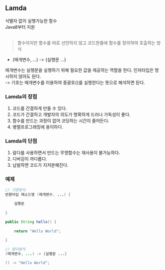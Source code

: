 ## Lamda
식별자 없이 실행가능한 함수<br>
Java8부터 지원<br><br>

>함수이지만 함수를 따로 선언하지 않고 코드한줄에 함수를 정의하여 호출하는 방식
* (매개변수, ...) -> {실행문 ...}

매개변수는 실행문을 실행하기 위해 필요한 값을 제공하는 역할을 한다. 인자타입은 명시하지 않아도 된다.<br>
-> 기호는 매개변수를 이용하여 중괄호{}를 실행한다는 뜻으로 해석하면 된다.

### Lamda의 장점
1. 코드를 간결하게 만들 수 있다.
2. 코드가 간결하고 개발자의 의도가 명확하게 드러나 가독성이 좋다.
3. 함수를 만드는 과정이 없어 코딩하는 시간이 줄어든다.
4. 병렬프로그래밍에 용이하다.

### Lamda의 단점
1. 람다를 사용하면서 만드는 무명함수는 재사용이 불가능하다.
2. 디버깅이 까다롭다.
3. 남발하면 코드가 지저분해진다.


### 예제

~~~java
// 기존방식
반환타입 메소드명 (매개변수, ...) {
    
    실행문
    
}

public String hello() {
    
    return "Hello World";
    
}
~~~

~~~java
// 람다방식
(매개변수, ...) -> {실행문 ...}

() -> "Hello World";
~~~